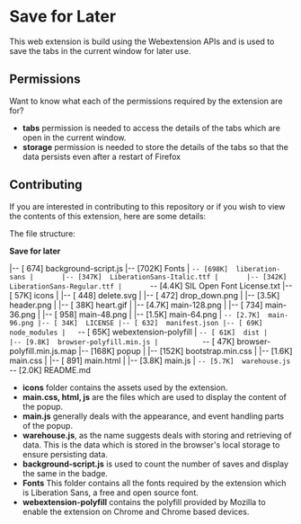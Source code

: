 # Save for Later
   This web extension is build using the Webextension APIs and is used to save the tabs in the current window for later use. 

## Permissions
Want to know what each of the permissions required by the extension are for?

 - **tabs** permission is needed to access the details of the tabs which are open in the current window.
 - **storage** permission is needed to store the details of the tabs so that the data persists even after a restart of Firefox


## Contributing

If you are interested in contributing to this repository or if you wish to view the contents of this extension, here are some details:

The file structure:

**Save for later**

|-- [ 674]  background-script.js
|-- [702K]  Fonts
|   `-- [698K]  liberation-sans
|       |-- [347K]  LiberationSans-Italic.ttf
|       |-- [342K]  LiberationSans-Regular.ttf
|       `-- [4.4K]  SIL Open Font License.txt
|-- [ 57K]  icons
|   |-- [ 448]  delete.svg
|   |-- [ 472]  drop_down.png
|   |-- [3.5K]  header.png
|   |-- [ 38K]  heart.gif
|   |-- [4.7K]  main-128.png
|   |-- [ 734]  main-36.png
|   |-- [ 958]  main-48.png
|   |-- [1.5K]  main-64.png
|   `-- [2.7K]  main-96.png
|-- [ 34K]  LICENSE
|-- [ 632]  manifest.json
|-- [ 69K]  node_modules
|   `-- [ 65K]  webextension-polyfill
|       `-- [ 61K]  dist
|           |-- [9.8K]  browser-polyfill.min.js
|           `-- [ 47K]  browser-polyfill.min.js.map
|-- [168K]  popup
|   |-- [152K]  bootstrap.min.css
|   |-- [1.6K]  main.css
|   |-- [ 891]  main.html
|   |-- [3.8K]  main.js
|   `-- [5.7K]  warehouse.js
`-- [2.0K]  README.md


 - **icons** folder contains the assets used by the extension.
 - **main.css, html, js** are the files which are used to display the content of the popup.
 - **main.js** generally deals with the appearance, and event handling parts of the popup.
 - **warehouse.js**, as the name suggests deals with storing and retrieving of data. This is the data which is stored in the browser's local storage to ensure persisting data.
 - **background-script.js** is used to count the number of saves and display the same in the badge.
 - **Fonts** This folder contains all the fonts required by the extension which is Liberation Sans, a free and open source font.
 - **webextension-polyfill** contains the polyfill provided by Mozilla to enable the extension on Chrome and Chrome based devices.
